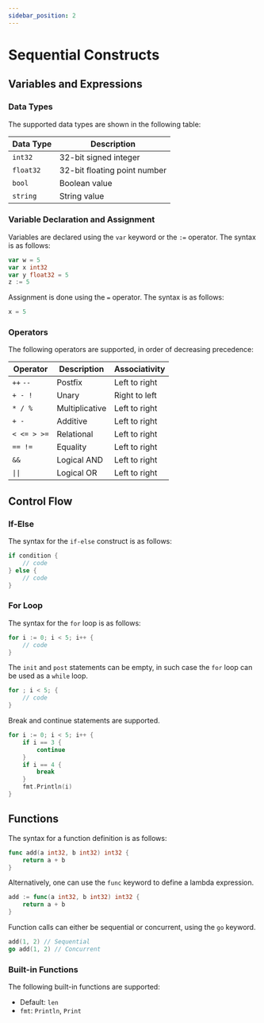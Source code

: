 ```yaml
---
sidebar_position: 2
---
```


# Sequential Constructs

## Variables and Expressions

### Data Types

The supported data types are shown in the following table:

| Data Type | Description |
| --- | --- |
| `int32` | 32-bit signed integer |
| `float32` | 32-bit floating point number |
| `bool` | Boolean value |
| `string` | String value |

### Variable Declaration and Assignment

Variables are declared using the `var` keyword or the `:=` operator. The syntax is as follows:

```go
var w = 5
var x int32
var y float32 = 5
z := 5
```

Assignment is done using the `=` operator. The syntax is as follows:

```go
x = 5
```

### Operators

The following operators are supported, in order of decreasing precedence:

| Operator | Description | Associativity |
| --- | --- | --- |
| `++` `--` | Postfix | Left to right |
| `+ - !` | Unary | Right to left |
| `* / %` | Multiplicative | Left to right |
| `+ -` | Additive | Left to right |
| `< <= > >=` | Relational | Left to right |
| `== !=` | Equality | Left to right |
| `&&` | Logical AND | Left to right |
| `\|\|` | Logical OR | Left to right |


## Control Flow

### If-Else

The syntax for the `if-else` construct is as follows:

```go
if condition {
    // code
} else {
    // code
}
```

### For Loop

The syntax for the `for` loop is as follows:

```go
for i := 0; i < 5; i++ {
    // code
}
```

The `init` and `post` statements can be empty, in such case the `for` loop can be used as a `while` loop.

```go
for ; i < 5; {
    // code
}
```

Break and continue statements are supported.

```go
for i := 0; i < 5; i++ {
    if i == 3 {
        continue
    }
    if i == 4 {
        break
    }
    fmt.Println(i)
}
```

## Functions

The syntax for a function definition is as follows:

```go
func add(a int32, b int32) int32 {
    return a + b
}
```

Alternatively, one can use the `func` keyword to define a lambda expression.

```go
add := func(a int32, b int32) int32 {
    return a + b
}
```

Function calls can either be sequential or concurrent, using the `go` keyword.

```go
add(1, 2) // Sequential
go add(1, 2) // Concurrent
```

### Built-in Functions

The following built-in functions are supported:

- Default: `len`
- `fmt`: `Println`, `Print`
